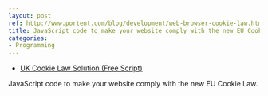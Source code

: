 ```yaml
---
layout: post
ref: http://www.portent.com/blog/development/web-browser-cookie-law.htm
title: JavaScript code to make your website comply with the new EU Cookie Law
categories:
- Programming
---
```


* [UK Cookie Law Solution (Free Script)](http://www.portent.com/blog/development/web-browser-cookie-law.htm)
  
JavaScript code to make your website comply with the new EU Cookie Law.
